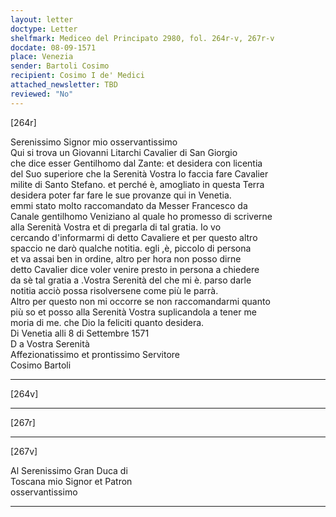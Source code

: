 ```yaml
---
layout: letter
doctype: Letter
shelfmark: Mediceo del Principato 2980, fol. 264r-v, 267r-v
docdate: 08-09-1571
place: Venezia
sender: Bartoli Cosimo
recipient: Cosimo I de' Medici
attached_newsletter: TBD
reviewed: "No"
---
```


[264r]  
  
  
Serenissimo Signor mio osservantissimo  
Qui si trova un Giovanni Litarchi Cavalier di San Giorgio  
che dice esser Gentilhomo dal Zante: et desidera con licentia  
del Suo superiore che la Serenità Vostra lo faccia fare Cavalier  
milite di Santo Stefano. et perché è, amogliato in questa Terra  
desidera poter far fare le sue provanze qui in Venetia.  
emmi stato molto raccomandato da Messer Francesco da  
Canale gentilhomo Veniziano al quale ho promesso di scriverne  
alla Serenità Vostra et di pregarla di tal gratia. Io vo  
cercando d'informarmi di detto Cavaliere et per questo altro  
spaccio ne darò qualche notitia. egli ,è, piccolo di persona  
et va assai ben in ordine, altro per hora non posso dirne  
detto Cavalier dice voler venire presto in persona a chiedere  
da sè tal gratia a .Vostra Serenità del che mi è. parso darle  
notitia acciò possa risolversene come più le parrà.  
Altro per questo non mi occorre se non raccomandarmi quanto  
più so et posso alla Serenità Vostra suplicandola a tener me  
moria di me. che Dio la feliciti quanto desidera.  
Di Venetia alli 8 di Settembre 1571  
D a Vostra Serenità  
Affezionatissimo et prontissimo Servitore  
Cosimo Bartoli  
  
---  

[264v]  
  
  
  
---  

[267r]  
  
  
  
---  

[267v]  
  
  
Al Serenissimo Gran Duca di  
Toscana mio Signor et Patron  
osservantissimo  
  
---  

